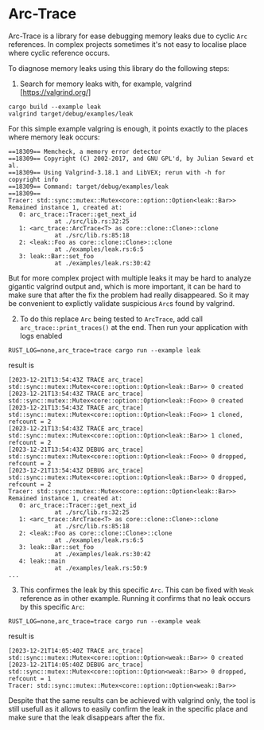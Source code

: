# Arc-Trace

Arc-Trace is a library for ease debugging memory leaks due to cyclic `Arc` references. In complex projects sometimes it's not easy to localise place where cyclic reference occurs.

To diagnose memory leaks using this library do the following steps:

1. Search for memory leaks with, for example, valgrind [https://valgrind.org/]
```
cargo build --example leak
valgrind target/debug/examples/leak
```

For this simple example valgring is enough, it points exactly to the places where memory leak occurs:
```
==18309== Memcheck, a memory error detector
==18309== Copyright (C) 2002-2017, and GNU GPL'd, by Julian Seward et al.
==18309== Using Valgrind-3.18.1 and LibVEX; rerun with -h for copyright info
==18309== Command: target/debug/examples/leak
==18309== 
Tracer: std::sync::mutex::Mutex<core::option::Option<leak::Bar>>
Remained instance 1, created at:
   0: arc_trace::Tracer::get_next_id
             at ./src/lib.rs:32:25
   1: <arc_trace::ArcTrace<T> as core::clone::Clone>::clone
             at ./src/lib.rs:85:18
   2: <leak::Foo as core::clone::Clone>::clone
             at ./examples/leak.rs:6:5
   3: leak::Bar::set_foo
             at ./examples/leak.rs:30:42

```

But for more complex project with multiple leaks it may be hard to analyze gigantic valgrind output and, which is more important, it can be hard to make sure that after the fix the problem had really disappeared. So it may be convenient to explictly validate suspicious `Arc`s found by valgrind.

2. To do this replace `Arc` being tested to `ArcTrace`, add call `arc_trace::print_traces()` at the end. Then run your application with logs enabled 
```
RUST_LOG=none,arc_trace=trace cargo run --example leak
```
result is
```
[2023-12-21T13:54:43Z TRACE arc_trace] std::sync::mutex::Mutex<core::option::Option<leak::Bar>> 0 created
[2023-12-21T13:54:43Z TRACE arc_trace] std::sync::mutex::Mutex<core::option::Option<leak::Foo>> 0 created
[2023-12-21T13:54:43Z TRACE arc_trace] std::sync::mutex::Mutex<core::option::Option<leak::Foo>> 1 cloned, refcount = 2
[2023-12-21T13:54:43Z TRACE arc_trace] std::sync::mutex::Mutex<core::option::Option<leak::Bar>> 1 cloned, refcount = 2
[2023-12-21T13:54:43Z DEBUG arc_trace] std::sync::mutex::Mutex<core::option::Option<leak::Foo>> 0 dropped, refcount = 2
[2023-12-21T13:54:43Z DEBUG arc_trace] std::sync::mutex::Mutex<core::option::Option<leak::Bar>> 0 dropped, refcount = 2
Tracer: std::sync::mutex::Mutex<core::option::Option<leak::Bar>>
Remained instance 1, created at:
   0: arc_trace::Tracer::get_next_id
             at ./src/lib.rs:32:25
   1: <arc_trace::ArcTrace<T> as core::clone::Clone>::clone
             at ./src/lib.rs:85:18
   2: <leak::Foo as core::clone::Clone>::clone
             at ./examples/leak.rs:6:5
   3: leak::Bar::set_foo
             at ./examples/leak.rs:30:42
   4: leak::main
             at ./examples/leak.rs:50:9
...
```

3. This confirmes the leak by this specific `Arc`. This can be fixed with `Weak` reference as in other example. Running it confirms that no leak occurs by this specific `Arc`:
```
RUST_LOG=none,arc_trace=trace cargo run --example weak
```
result is
```
[2023-12-21T14:05:40Z TRACE arc_trace] std::sync::mutex::Mutex<core::option::Option<weak::Bar>> 0 created
[2023-12-21T14:05:40Z DEBUG arc_trace] std::sync::mutex::Mutex<core::option::Option<weak::Bar>> 0 dropped, refcount = 1
Tracer: std::sync::mutex::Mutex<core::option::Option<weak::Bar>>
```

Despite that the same results can be achieved with valgrind only, the tool is still usefull as it allows to easily confirm the leak in the specific place and make sure that the leak disappears after the fix.